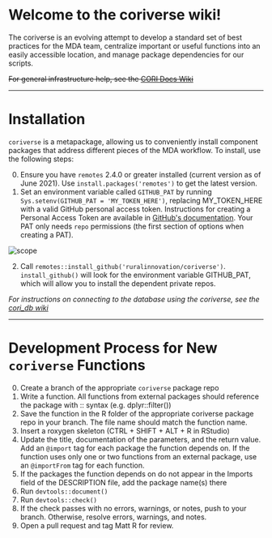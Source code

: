 # Welcome to the coriverse wiki!

The coriverse is an evolving attempt to develop a standard set of best practices for the MDA team, centralize important or useful functions into an easily accessible location, and manage package dependencies for our scripts. 

~~For general infrastructure help, see the [CORI Docs Wiki](https://github.com/ruralinnovation/docs/wiki/Infrastructure)~~

---

# Installation

`coriverse` is a metapackage, allowing us to conveniently install component packages that address different pieces of the MDA workflow. To install, use the following steps:

0. Ensure you have `remotes` 2.4.0 or greater installed (current version as of June 2021). Use `install.packages('remotes')` to get the latest version.
1. Set an environment variable called `GITHUB_PAT` by running `Sys.setenv(GITHUB_PAT = 'MY_TOKEN_HERE')`, replacing MY_TOKEN_HERE with a valid GitHub personal access token. Instructions for creating a Personal Access Token are available in [GitHub's documentation](https://docs.github.com/en/github/authenticating-to-github/creating-a-personal-access-token). Your PAT only needs `repo` permissions (the first section of options when creating a PAT).

![scope](https://user-images.githubusercontent.com/33400922/135469840-d7076fe8-4e89-49ea-aeab-0701d3d54d12.PNG)

2. Call `remotes::install_github('ruralinnovation/coriverse')`. `install_github()` will look for the environment variable GITHUB_PAT, which will allow you to install the dependent private repos. 

_For instructions on connecting to the database using the coriverse, see the [cori_db wiki](https://github.com/ruralinnovation/cori_db/wiki)_

---

# Development Process for New `coriverse` Functions

0. Create a branch of the appropriate `coriverse` package repo
1. Write a function. All functions from external packages should reference the package with :: syntax (e.g. dplyr::filter())
2. Save the function in the R folder of the appropriate coriverse package repo in your branch. The file name should match the function name.
3. Insert a roxygen skeleton (CTRL + SHIFT + ALT + R in RStudio)
4. Update the title, documentation of the parameters, and the return value. Add an `@import` tag for each package the function depends on. If the function uses only one or two functions from an external package, use an `@importFrom` tag for each function.
5. If the packages the function depends on do not appear in the Imports field of the DESCRIPTION file, add the package name(s) there
6. Run `devtools::document()`
7. Run `devtools::check()`
8. If the check passes with no errors, warnings, or notes, push to your branch. Otherwise, resolve errors, warnings, and notes.
9. Open a pull request and tag Matt R for review.
